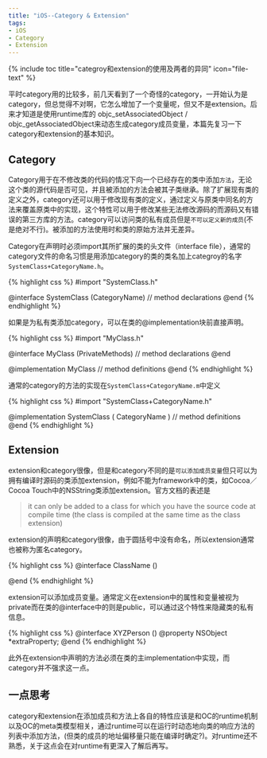 ```yaml
---
title: "iOS--Category & Extension"
tags: 
- iOS 
- Category
- Extension
---
```


{% include toc title="categroy和extension的使用及两者的异同" icon="file-text" %}
	
平时category用的比较多，前几天看到了一个奇怪的category，一开始认为是category，但总觉得不对啊，它怎么增加了一个变量呢，但又不是extension。后来才知道是使用runtime库的 objc_setAssociatedObject / objc_getAssociatedObject来动态生成category成员变量，本篇先复习一下category和extension的基本知识。

## Category

Category用于在不修改类的代码的情况下向一个已经存在的类中添加`方法`，无论这个类的源代码是否可见，并且被添加的方法会被其子类继承。除了扩展现有类的定义之外，category还可以用于修改现有类的定义，通过定义与原类中同名的方法来覆盖原类中的实现，这个特性可以用于修改某些无法修改源码的而源码又有错误的第三方库的方法。category可以访问类的私有成员但是`不可以定义新的成员`(不是绝对不行)。被添加的方法使用时和类的原始方法并无差异。

Category在声明时必须import其所扩展的类的头文件（interface file），通常的category文件的命名习惯是用添加category的类的类名加上categroy的名字`SystemClass+CategoryName.h`。

{% highlight css %}
#import "SystemClass.h"

@interface SystemClass (CategoryName)
// method declarations
@end
{% endhighlight %}

如果是为私有类添加category，可以在类的@implementation块前直接声明。

{% highlight css %}
#import "MyClass.h"

@interface MyClass (PrivateMethods)
// method declarations
@end

@implementation MyClass
// method definitions
@end
{% endhighlight %}

通常的category的方法的实现在`SystemClass+CategoryName.m`中定义

{% highlight css %}
#import "SystemClass+CategoryName.h"

@implementation SystemClass ( CategoryName )
// method definitions
@end
{% endhighlight %}

## Extension

extension和category很像，但是和category不同的是`可以添加成员变量`但只可以为拥有编译时源码的类添加extension，例如不能为framework中的类，如Cocoa／Cocoa Touch中的NSString类添加extension。官方文档的表述是

> it can only be added to a class for which you have the source code at compile time (the class is compiled at the same time as the class extension)

extension的声明和category很像，由于圆括号中没有命名，所以extension通常也被称为匿名category。

{% highlight css %}
@interface ClassName ()

@end
{% endhighlight %}

extension可以添加成员变量。通常定义在extension中的属性和变量被视为private而在类的@interface中的则是public，可以通过这个特性来隐藏类的私有信息。

{% highlight css %}
@interface XYZPerson ()
@property NSObject *extraProperty;
@end
{% endhighlight %}

此外在extension中声明的方法必须在类的主implementation中实现，而category并不强求这一点。


## 一点思考

category和extension在添加成员和方法上各自的特性应该是和OC的runtime机制以及OC的meta类模型相关，通过runtime可以在运行时动态地向类的响应方法的列表中添加方法，(但类的成员的地址偏移量只能在编译时确定?)。对runtime还不熟悉，关于这点会在对runtime有更深入了解后再写。